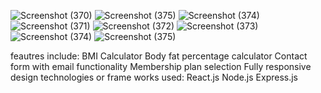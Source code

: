 ![Screenshot (370)](https://github.com/user-attachments/assets/cde6b46f-71bd-4c52-8fdc-d6cb6a3840d8)
![Screenshot (375)](https://github.com/user-attachments/assets/897d0a10-a7ac-4809-8494-d7af54489e4e)
![Screenshot (374)](https://github.com/user-attachments/assets/73fd816e-367c-43be-abd5-f8ca2cef40f5)
![Screenshot (371)](https://github.com/user-attachments/assets/4794fd2b-df3f-4c35-b12e-ba6865921ae3)
![Screenshot (372)](https://github.com/user-attachments/assets/a435b1b8-61cc-410f-8216-338d41123648)
![Screenshot (373)](https://github.com/user-attachments/assets/5de0b682-b4bc-4aff-abf1-397d4d5b1c6f)
![Screenshot (374)](https://github.com/user-attachments/assets/73fd816e-367c-43be-abd5-f8ca2cef40f5)
![Screenshot (375)](https://github.com/user-attachments/assets/897d0a10-a7ac-4809-8494-d7af54489e4e)


feautres include:
BMI Calculator
Body fat percentage calculator
Contact form with email functionality
Membership plan selection
Fully responsive design
technologies or frame works used:
React.js
Node.js
Express.js
